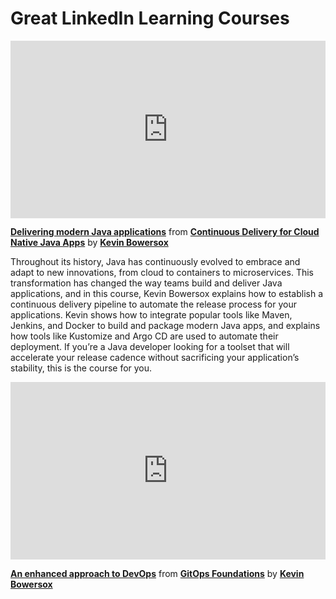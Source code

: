 <h1>Great LinkedIn Learning Courses</h1>

<div style="position:relative;height:0;padding-bottom:56.25%"><iframe width="640" height="360" src="https://www.linkedin.com/learning/embed/continuous-delivery-for-cloud-native-java-apps/delivering-modern-java-applications?autoplay=true&claim=AQGTFivRnfaz5AAAAYLghwR3YBpAX6dNDPSopWcE3_1YMq4KJrBB1tlsXv1F3lhsfFX06CtFs69eflIBUII8lNryBkWaHHGvbifuzGMwTsnoO4QP0kVRHNnrw7U-WlTa1d4ZrjNZKfc-aCDF6vjODhWT6_iU_TYzUabkhmT4T5SsGyn1hI05HYU7_yPcB7bZIZRw2WNGlPFzTttR845mmaRzezMTTzW1tImVu5MuQhFWQo1FrUWLKVo5mIjcbDPEthLHizEDUDMSQLR7zdLBCnG5dI0FEEH6nSrW0gOcxqnjOh_QkDkpRQaqVcDe05g_Hs1BrYfVcNK1u-J4B9RHKAGDbyjqe5fBHNF-T-tFuzTpr7i4CUiE_UFZrF49wZxeKnBKYfIhqUltIrIDw60yd1BMRQDyjEVYNme8BNKyi9JyxbnhWgM_Afwt0DFPeaqRigFFM8cIp6zdGX0XNX1nWxgdGtPBysElG7DWwGW2Dq6o0G5iMYpcP8C05UviIIAl7EYkj04_MrhgNcU9XHaYSxh-RLorEoozD7Zoed8qP_vv60k2G7oN5Nw3cEhAbIhtlVoyjTJ9bVeUd5y0FF9gSyfey1LxWa_UJ3BYwpk_PvQ7zjFvHzHSjHNlQVjZkHF0_CC11oR9n-ZjJTwRYAU_q6iZhUAv-jiREOdV6hEaQdQuBrI4eEGkRsA5rso4ERPJR3A9B8D2ONkkL6yjtRtY6Goh8zZNYsS03tgnl_lTh6CeEDy2KS1EDw67OOqE70NPyKSEzWnugab3jAQBuhPB2mNF7rPRWpWwE4c_1leNby1gtTCdHhxsfTyzcJ2QO_D7gvncXXvhnwRK7FjmxK1jusUYNciHrusXDQFawApqxPYCXjoTMcUI0zeZBhyKz2oKgksKCFkQAL0fduc3uYQ29TcgeY9hUV5VBh8a8KsUw2LJZUb_dK_5VvdgPCJDG1hGDy26gOdjdFQuFcTQjh25h2FCDX-hpLFdFxWkUjnidvlHxPEs2iANQY1UebzuaTYtSsDnCaduNiElULh9r9hDZDKIlWwm6xuW46ZUediWEfw0syGzR5ZHNSnhLI-3_QIT2xPB5ka37QwWCWDjq-WaXvoHRRtHJs0BhYbkDkRaMy2ZZi0ihGi9VAz3FQmUeR04DD0QOix-v3f22JuvkuZGURaeFpvHPzb4S64&lipi=urn%3Ali%3Apage%3Ad_learning_content%3BZF5ZwpVaRTSxBr42lW405Q%3D%3D&licu" mozallowfullscreen="true" webkitallowfullscreen="true" allowfullscreen="true" frameborder="0" style="position:absolute;width:100%;height:100%;left:0"></iframe></div><p><strong><a href="https://www.linkedin.com/learning/continuous-delivery-for-cloud-native-java-apps/delivering-modern-java-applications?trk=embed_lil">Delivering modern Java applications</a></strong> from <strong><a href="https://www.linkedin.com/learning/continuous-delivery-for-cloud-native-java-apps?trk=embed_lil">Continuous Delivery for Cloud Native Java Apps</a></strong> by <strong><a href="https://www.linkedin.com/learning/instructors/kevin-bowersox?trk=embed_lil">Kevin Bowersox</a></strong></p>

Throughout its history, Java has continuously evolved to embrace and adapt to new innovations, from cloud to containers to microservices. This transformation has changed the way teams build and deliver Java applications, and in this course, Kevin Bowersox explains how to establish a continuous delivery pipeline to automate the release process for your applications. Kevin shows how to integrate popular tools like Maven, Jenkins, and Docker to build and package modern Java apps, and explains how tools like Kustomize and Argo CD are used to automate their deployment. If you’re a Java developer looking for a toolset that will accelerate your release cadence without sacrificing your application’s stability, this is the course for you.

<div style="position:relative;height:0;padding-bottom:56.25%"><iframe width="640" height="360" src="https://www.linkedin.com/learning/embed/gitops-foundations/an-enhanced-approach-to-devops?autoplay=true&claim=AQEeLvYnkzYAsQAAAYLgluEsd2DpWlPqG6nVr8M98o70KxTew5Nz9aAP0kNXyNHPyny7ysjYjisGe6fCnlLVsI0OxD2wPDoElM9fIcbbIhSelgyY2bFLYpZimCdEihFxpfmSRwj2-SV-84q33agCufN1f7L-M0-jsi08czYCEBDjte-74XBkZ9N6DLeG-ABGgTm2Yn4xsjIJ2go33YFdPWOHvN4kQOtZcB-9n9VWwWVhTLP5A0mVH6lPI7iIp8iowUHyoguKO0HxVtHakt395HK_AHab_dwZ7KWt-vsAl6DW9XIB7mXqRZnjLGz25jr28fV9fsjZ3ACq-nozprJHBo1jHhO10k_mE-6RMZPNbEtykRUH9pxITGv5Wc0f_FhSO7Y7PbhBjyHDTtwHakxplm8GDPeGKGhKxSkZTeVeSwuvVYncAsz-3MTt6QlLSJJxXNpVInsMqU7jfj_GA_ChskV1S4Gz-jD3zP78-v7hpIEdkH579cXpAbp3qSxAkuLQVASue7Rvf3fA33BkoXdUVJGWAt8fM27nlFwZ0pLJBJhUzNvZQ_Hzaenmp47cF64oFS3VvJDqxfaAS1A_S9N9SJShxjTdbQvZkJI8NLWv7OvduaSdnMrPUH1Q_aoR5So1KOCYJYQcXnqqNYiqY6ersOv8IY9KFg6K9wmQT-i7-dpUIOqEgY8KW_y8Hbiqc2uWEUjzt2h-sYJ7DU2Mdon91-C3V37o6b3lqvBLugrH5LQM65JC3x9YfdkrlEbrZym6rd4GAIJEMs3aBJF5GMqdBJKlol-xL2aaP2sqOr7ptpX_cjV_i6byJKs8LGfk5DUAaSJHwx4aH85JHTaDIJ4DuXcXJ-Diznw9zUG1KhafR-ITbyDUpOoQO_4cT88GPfLW06kISwzncPh4zh_d-ZBPqRYrx_zbXHTZY67goipgOdjWlaq4cIS0oI2XL5wHcyGjEBLCvH1CxmawomNQ8Jll0i6-UulDzPHKjeokGBZXPdHVy2RpnwfRgOP4gAkpbNSjzPL8R25RZz5Do8WXxhj-bY8UmJNkjcVDP8Pu0YoIwMcDAXaFiAfc3oHLCs7zz8_KZP3Vmkg3dCEZYhvDN3VhyMeEgj_mdgHCNqnlFeTy-p8v9YfjipGZkCMpF9ri3pYB6TtMJYogIXFKKpI_yd0eG_cbEIFwYh0Pit4&lipi=urn%3Ali%3Apage%3Ad_learning_content%3B3089Y25GQ%2B6GX3S8ddyDyA%3D%3D&licu" mozallowfullscreen="true" webkitallowfullscreen="true" allowfullscreen="true" frameborder="0" style="position:absolute;width:100%;height:100%;left:0"></iframe></div><p><strong><a href="https://www.linkedin.com/learning/gitops-foundations/an-enhanced-approach-to-devops?trk=embed_lil">An enhanced approach to DevOps</a></strong> from <strong><a href="https://www.linkedin.com/learning/gitops-foundations?trk=embed_lil">GitOps Foundations</a></strong> by <strong><a href="https://www.linkedin.com/learning/instructors/kevin-bowersox?trk=embed_lil">Kevin Bowersox</a></strong></p>